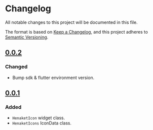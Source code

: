 # Changelog

All notable changes to this project will be documented in this file.

The format is based on [Keep a Changelog](https://keepachangelog.com/en/1.0.0/),
and this project adheres to [Semantic Versioning](https://semver.org/spec/v2.0.0.html).

## [0.0.2]
### Changed
* Bump sdk & flutter environment version.

## [0.0.1]
### Added
* `HenaketIcon` widget class.
* `HenaketIcons` IconData class.

[Unreleased]: https://github.com/hanmajid/henaket_icons/compare/v0.0.2...dev
[0.0.2]: https://github.com/hanmajid/henaket_icons/compare/v0.0.1...v0.0.2
[0.0.1]: https://github.com/hanmajid/henaket_icons/releases/tag/v0.0.1